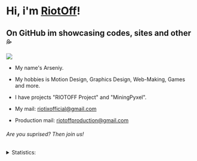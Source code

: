 # Hi, i'm [RiotOff]!
## On GitHub im showcasing codes, sites and other💦

![](https://komarev.com/ghpvc/?username=RIOTOFF)

- My name's Arseniy.

- My hobbies is Motion Design, Graphics Design, Web-Making, Games and more.

- I have projects "RIOTOFF Project" and "MiningPyxel".

- My mail: riotixofficial@gmail.com

- Production mail: riotoffproduction@gmail.com

###### Are you suprised? Then join us!

<!-- dark -->

<details>
  <summary>Statistics:</summary>
   <img align="left" alt="codeSTACKr's GitHub Stats" src="https://github-readme-stats.vercel.app/api/top-langs/?username=RIOTOFF&langs_count=8&layout=compact" />
    <br />
    <img align="left" alt="codeSTACKr's GitHub Stats" src="https://github-readme-stats.vercel.app/api?username=RIOTOFF&show_icons=true" />
</details>

[RiotOff]: https://riotoff.ml
